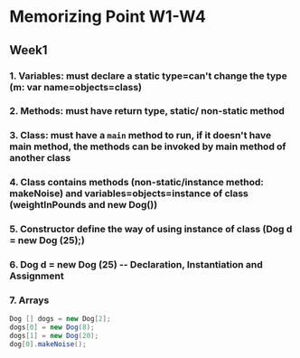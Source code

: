 # Memorizing Point W1-W4

## Week1

### 1. Variables: must declare a static type=can't change the type                             \(m: var name=objects=class\)

### 2. Methods: must have return type, static/ non-static method

### 3. Class: must have a `main` method to run, if it doesn't have main method, the methods can be invoked by main method of another class

### 4. Class contains methods \(non-static/instance method: makeNoise\) and variables=objects=instance of class \(weightInPounds and new Dog\(\)\)

### 5. Constructor define the way of using instance of class \(Dog d = new Dog \(25\);\)

### 6. Dog d = new Dog \(25\) -- Declaration, Instantiation and Assignment

### 7. Arrays

```java
Dog [] dogs = new Dog[2];
dogs[0] = new Dog(8);
dogs[1] = new Dog(20);
dog[0].makeNoise();
```



